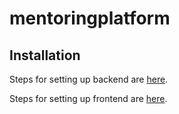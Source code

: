# mentoringplatform

## Installation

Steps for setting up backend are [here](backend/README.md).

Steps for setting up frontend are [here](frontend/README.md).